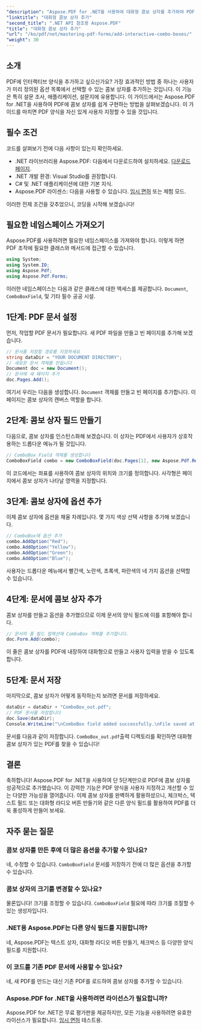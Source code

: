 ```yaml
---
"description": "Aspose.PDF for .NET을 사용하여 대화형 콤보 상자를 추가하여 PDF 양식을 개선하는 방법을 알아보세요. 이 단계별 가이드는 문서 설정부터 사용자 친화적인 드롭다운 옵션을 통한 PDF 저장까지 모든 것을 다룹니다."
"linktitle": "대화형 콤보 상자 추가"
"second_title": ".NET API 참조용 Aspose.PDF"
"title": "대화형 콤보 상자 추가"
"url": "/ko/pdf/net/mastering-pdf-forms/add-interactive-combo-boxes/"
"weight": 30
---
```


## 소개

PDF에 인터랙티브 양식을 추가하고 싶으신가요? 가장 효과적인 방법 중 하나는 사용자가 미리 정의된 옵션 목록에서 선택할 수 있는 콤보 상자를 추가하는 것입니다. 이 기능은 특히 설문 조사, 애플리케이션, 설문지에 유용합니다. 이 가이드에서는 Aspose.PDF for .NET을 사용하여 PDF에 콤보 상자를 쉽게 구현하는 방법을 살펴보겠습니다. 이 가이드를 마치면 PDF 양식을 자신 있게 사용자 지정할 수 있을 것입니다.

## 필수 조건

코드를 살펴보기 전에 다음 사항이 있는지 확인하세요.

- .NET 라이브러리용 Aspose.PDF: 다음에서 다운로드하여 설치하세요. [다운로드 페이지](https://releases.aspose.com/pdf/net/).
- .NET 개발 환경: Visual Studio를 권장합니다.
- C# 및 .NET 애플리케이션에 대한 기본 지식.
- Aspose.PDF 라이센스: 다음을 사용할 수 있습니다. [임시 면허](https://purchase.aspose.com/temporary-license/) 또는 체험 모드.

이러한 전제 조건을 갖추었으니, 코딩을 시작해 보겠습니다!

## 필요한 네임스페이스 가져오기

Aspose.PDF를 사용하려면 필요한 네임스페이스를 가져와야 합니다. 이렇게 하면 PDF 조작에 필요한 클래스와 메서드에 접근할 수 있습니다.

```csharp
using System;
using System.IO;
using Aspose.Pdf;
using Aspose.Pdf.Forms;
```

이러한 네임스페이스는 다음과 같은 클래스에 대한 액세스를 제공합니다. `Document`, `ComboBoxField`, 및 기타 필수 공공 시설.

## 1단계: PDF 문서 설정

먼저, 작업할 PDF 문서가 필요합니다. 새 PDF 파일을 만들고 빈 페이지를 추가해 보겠습니다.

```csharp
// 문서를 저장할 경로를 지정하세요
string dataDir = "YOUR DOCUMENT DIRECTORY";
// 새로운 문서 객체를 만듭니다
Document doc = new Document();
// 문서에 새 페이지 추가
doc.Pages.Add();
```

여기서 우리는 다음을 생성합니다. `Document` 객체를 만들고 빈 페이지를 추가합니다. 이 페이지는 콤보 상자의 캔버스 역할을 합니다.

## 2단계: 콤보 상자 필드 만들기

다음으로, 콤보 상자를 인스턴스화해 보겠습니다. 이 상자는 PDF에서 사용자가 상호작용하는 드롭다운 메뉴가 될 것입니다.

```csharp
// ComboBox Field 객체를 생성합니다
ComboBoxField combo = new ComboBoxField(doc.Pages[1], new Aspose.Pdf.Rectangle(100, 600, 150, 616));
```

이 코드에서는 좌표를 사용하여 콤보 상자의 위치와 크기를 정의합니다. 사각형은 페이지에서 콤보 상자가 나타날 영역을 지정합니다.

## 3단계: 콤보 상자에 옵션 추가

이제 콤보 상자에 옵션을 채울 차례입니다. 몇 가지 색상 선택 사항을 추가해 보겠습니다.

```csharp
// ComboBox에 옵션 추가
combo.AddOption("Red");
combo.AddOption("Yellow");
combo.AddOption("Green");
combo.AddOption("Blue");
```

사용자는 드롭다운 메뉴에서 빨간색, 노란색, 초록색, 파란색의 네 가지 옵션을 선택할 수 있습니다.

## 4단계: 문서에 콤보 상자 추가

콤보 상자를 만들고 옵션을 추가했으므로 이제 문서의 양식 필드에 이를 포함해야 합니다.

```csharp
// 문서의 폼 필드 컬렉션에 ComboBox 객체를 추가합니다.
doc.Form.Add(combo);
```

이 줄은 콤보 상자를 PDF에 내장하여 대화형으로 만들고 사용자 입력을 받을 수 있도록 합니다.

## 5단계: 문서 저장

마지막으로, 콤보 상자가 어떻게 동작하는지 보려면 문서를 저장하세요.

```csharp
dataDir = dataDir + "ComboBox_out.pdf";
// PDF 문서를 저장합니다
doc.Save(dataDir);
Console.WriteLine("\nComboBox field added successfully.\nFile saved at " + dataDir);
```

문서를 다음과 같이 저장합니다. `ComboBox_out.pdf`출력 디렉토리를 확인하면 대화형 콤보 상자가 있는 PDF를 찾을 수 있습니다!

## 결론

축하합니다! Aspose.PDF for .NET을 사용하여 단 5단계만으로 PDF에 콤보 상자를 성공적으로 추가했습니다. 이 강력한 기능은 PDF 양식을 사용자 지정하고 개선할 수 있는 다양한 가능성을 열어줍니다. 이제 콤보 상자를 완벽하게 활용하셨으니, 체크박스, 텍스트 필드 또는 대화형 라디오 버튼 만들기와 같은 다른 양식 필드를 활용하여 PDF를 더욱 풍성하게 만들어 보세요.

## 자주 묻는 질문

### 콤보 상자를 만든 후에 더 많은 옵션을 추가할 수 있나요?
네, 수정할 수 있습니다. `ComboBoxField` 문서를 저장하기 전에 더 많은 옵션을 추가할 수 있습니다.

### 콤보 상자의 크기를 변경할 수 있나요?
물론입니다! 크기를 조정할 수 있습니다. `ComboBoxField` 필요에 따라 크기를 조절할 수 있는 생성자입니다.

### .NET용 Aspose.PDF는 다른 양식 필드를 지원합니까?
네, Aspose.PDF는 텍스트 상자, 대화형 라디오 버튼 만들기, 체크박스 등 다양한 양식 필드를 지원합니다.

### 이 코드를 기존 PDF 문서에 사용할 수 있나요?
네, 새 PDF를 만드는 대신 기존 PDF를 로드하여 콤보 상자를 추가할 수 있습니다.

### Aspose.PDF for .NET을 사용하려면 라이선스가 필요합니까?
Aspose.PDF for .NET은 무료 평가판을 제공하지만, 모든 기능을 사용하려면 유효한 라이선스가 필요합니다. [임시 면허](https://purchase.aspose.com/temporary-license/) 테스트용.